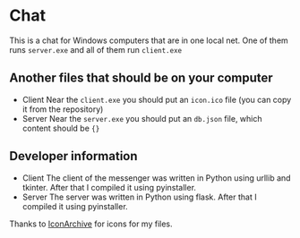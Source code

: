 # Chat
This is a chat for Windows computers that are in one local net. One of them runs `server.exe` and all of them run `client.exe`
## Another files that should be on your computer
- Client
Near the `client.exe` you should put an `icon.ico` file (you can copy it from the repository)
- Server
Near the `server.exe` you should put an `db.json` file, which content should be `{}`
## Developer information 
- Client 
The client of the messenger was written in Python using urllib and tkinter. After that I compiled it using pyinstaller. 
- Server 
The server was written in Python using flask. After that I compiled it using pyinstaller.

Thanks to [IconArchive](https://iconarchive.com) for icons for my files.
